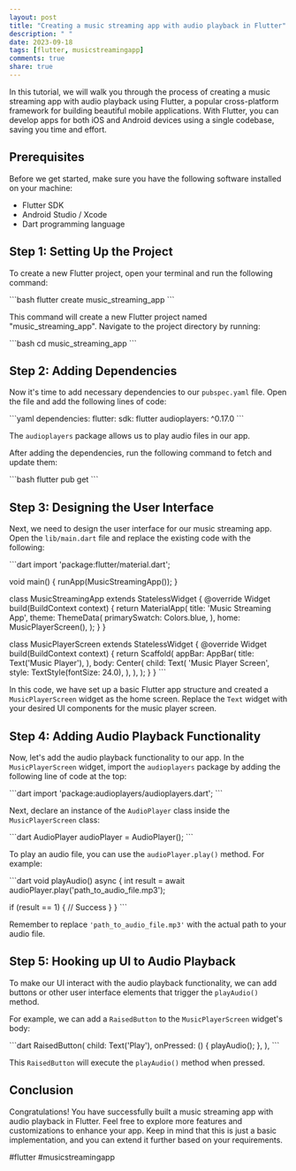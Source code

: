 ```yaml
---
layout: post
title: "Creating a music streaming app with audio playback in Flutter"
description: " "
date: 2023-09-18
tags: [flutter, musicstreamingapp]
comments: true
share: true
---
```


In this tutorial, we will walk you through the process of creating a music streaming app with audio playback using Flutter, a popular cross-platform framework for building beautiful mobile applications. With Flutter, you can develop apps for both iOS and Android devices using a single codebase, saving you time and effort.

## Prerequisites

Before we get started, make sure you have the following software installed on your machine:

- Flutter SDK
- Android Studio / Xcode
- Dart programming language

## Step 1: Setting Up the Project

To create a new Flutter project, open your terminal and run the following command:

\```bash
flutter create music_streaming_app
\```

This command will create a new Flutter project named "music_streaming_app". Navigate to the project directory by running:

\```bash
cd music_streaming_app
\```

## Step 2: Adding Dependencies

Now it's time to add necessary dependencies to our `pubspec.yaml` file. Open the file and add the following lines of code:

\```yaml
dependencies:
  flutter:
    sdk: flutter
  audioplayers: ^0.17.0
\```

The `audioplayers` package allows us to play audio files in our app.

After adding the dependencies, run the following command to fetch and update them:

\```bash
flutter pub get
\```

## Step 3: Designing the User Interface

Next, we need to design the user interface for our music streaming app. Open the `lib/main.dart` file and replace the existing code with the following:

\```dart
import 'package:flutter/material.dart';

void main() {
  runApp(MusicStreamingApp());
}

class MusicStreamingApp extends StatelessWidget {
  @override
  Widget build(BuildContext context) {
    return MaterialApp(
      title: 'Music Streaming App',
      theme: ThemeData(
        primarySwatch: Colors.blue,
      ),
      home: MusicPlayerScreen(),
    );
  }
}

class MusicPlayerScreen extends StatelessWidget {
  @override
  Widget build(BuildContext context) {
    return Scaffold(
      appBar: AppBar(
        title: Text('Music Player'),
      ),
      body: Center(
        child: Text(
          'Music Player Screen',
          style: TextStyle(fontSize: 24.0),
        ),
      ),
    );
  }
}
\```

In this code, we have set up a basic Flutter app structure and created a `MusicPlayerScreen` widget as the home screen. Replace the `Text` widget with your desired UI components for the music player screen.

## Step 4: Adding Audio Playback Functionality

Now, let's add the audio playback functionality to our app. In the `MusicPlayerScreen` widget, import the `audioplayers` package by adding the following line of code at the top:

\```dart
import 'package:audioplayers/audioplayers.dart';
\```

Next, declare an instance of the `AudioPlayer` class inside the `MusicPlayerScreen` class:

\```dart
AudioPlayer audioPlayer = AudioPlayer();
\```

To play an audio file, you can use the `audioPlayer.play()` method. For example:

\```dart
void playAudio() async {
  int result = await audioPlayer.play('path_to_audio_file.mp3');
  
  if (result == 1) {
    // Success
  }
}
\```

Remember to replace `'path_to_audio_file.mp3'` with the actual path to your audio file.

## Step 5: Hooking up UI to Audio Playback

To make our UI interact with the audio playback functionality, we can add buttons or other user interface elements that trigger the `playAudio()` method.

For example, we can add a `RaisedButton` to the `MusicPlayerScreen` widget's body:

\```dart
RaisedButton(
  child: Text('Play'),
  onPressed: () {
    playAudio();
  },
),
\```

This `RaisedButton` will execute the `playAudio()` method when pressed.

## Conclusion

Congratulations! You have successfully built a music streaming app with audio playback in Flutter. Feel free to explore more features and customizations to enhance your app. Keep in mind that this is just a basic implementation, and you can extend it further based on your requirements.

#flutter #musicstreamingapp